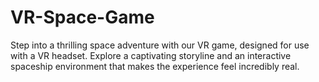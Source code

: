 # VR-Space-Game
Step into a thrilling space adventure with our VR game, designed for use with a VR headset. Explore a captivating storyline and an interactive spaceship environment that makes the experience feel incredibly real.
